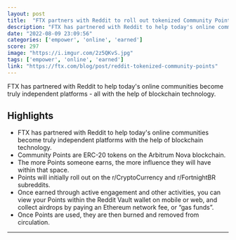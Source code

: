 ```yaml
---
layout: post
title:  "FTX partners with Reddit to roll out tokenized Community Points"
description: "FTX has partnered with Reddit to help today's online communities become truly independent platforms - all with the help of blockchain technology."
date: "2022-08-09 23:09:56"
categories: ['empower', 'online', 'earned']
score: 297
image: "https://i.imgur.com/2z5QKvS.jpg"
tags: ['empower', 'online', 'earned']
link: "https://ftx.com/blog/post/reddit-tokenized-community-points"
---
```


FTX has partnered with Reddit to help today's online communities become truly independent platforms - all with the help of blockchain technology.

## Highlights

- FTX has partnered with Reddit to help today's online communities become truly independent platforms with the help of blockchain technology.
- Community Points are ERC-20 tokens on the Arbitrum Nova blockchain.
- The more Points someone earns, the more influence they will have within that space.
- Points will initially roll out on the r/CryptoCurrency and r/FortnightBR subreddits.
- Once earned through active engagement and other activities, you can view your Points within the Reddit Vault wallet on mobile or web, and collect airdrops by paying an Ethereum network fee, or “gas funds”.
- Once Points are used, they are then burned and removed from circulation.

---
